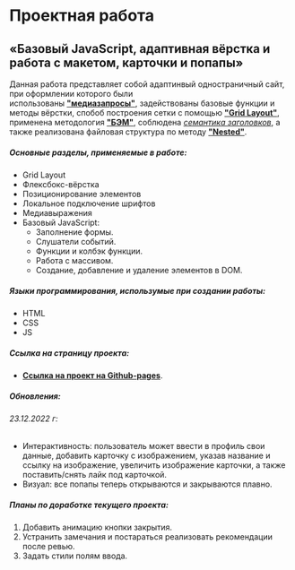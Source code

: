 # Проектная работа

## «Базовый JavaScript, адаптивная вёрстка и работа с макетом, карточки и попапы»

Данная работа представляет собой адаптинвый одностраничный сайт, при оформлении которого были  
использованы [**"медиазапросы"**](https://developer.mozilla.org/ru/docs/Web/CSS/Media_Queries/Using_media_queries), задействованы базовые функции и методы вёрстки, спобоб построения сетки с помощью [**"Grid Layout"**](https://developer.mozilla.org/ru/docs/Web/CSS/CSS_Grid_Layout), применена методология [**"БЭМ"**](https://ru.bem.info/methodology/quick-start/), соблюдена [_семантика заголовков_](https://htmlacademy.ru/blog/html/semantics), а также реализована файловая структура по методу [**"Nested"**](https://ru.bem.info/methodology/filestructure/#nested).

##### Основные разделы, применяемые в работе:

- Grid Layout
- Флексбокс-вёрстка
- Позиционирование элементов
- Локальное подключение шрифтов
- Медиавыражения
- Базовый JavaScript:
  - Заполнение формы.
  - Cлушатели событий.
  - Функции и колбэк функции.
  - Работа с массивом.
  - Создание, добавление и удаление элементов в DOM.

##### Языки программирования, использумые при создании работы:

- HTML
- CSS
- JS

##### Ссылка на страницу проекта:

- [**Ссылка на проект на Github-pages**](https://emilniftiev.github.io/mesto/).

##### Обновления:

###### 23.12.2022 г:

- Интерактивность: пользователь может ввести в профиль свои данные, добавить карточку с изображением, указав название и ссылку на изображение, увеличить изображение карточки, а также поставить/снять лайк под карточкой.
- Визуал: все попапы теперь открываются и закрываются плавно.

##### Планы по доработке текущего проекта:

1. Добавить анимацию кнопки закрытия.
2. Устранить замечания и постараться реализовать рекомендации после ревью.
3. Задать стили полям ввода.
